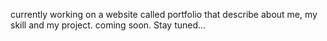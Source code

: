 currently working on a website called portfolio that describe about me, my skill and my project. 
coming soon.
Stay tuned...
